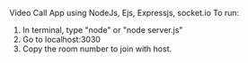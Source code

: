 Video Call App using NodeJs, Ejs, Expressjs, socket.io
To run: 
1. In terminal, type "node" or "node server.js"
2. Go to localhost:3030
3. Copy the room number to join with host.
